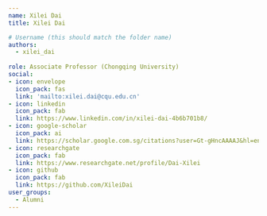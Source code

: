 ```yaml
---
name: Xilei Dai
title: Xilei Dai

# Username (this should match the folder name)
authors:
  - xilei_dai
  
role: Associate Professor (Chongqing University)
social:
- icon: envelope
  icon_pack: fas
  link: 'mailto:xilei.dai@cqu.edu.cn'  
- icon: linkedin
  icon_pack: fab
  link: https://www.linkedin.com/in/xilei-dai-4b6b701b8/
- icon: google-scholar
  icon_pack: ai
  link: https://scholar.google.com.sg/citations?user=Gt-gHncAAAAJ&hl=en&oi=ao
- icon: researchgate
  icon_pack: fab
  link: https://www.researchgate.net/profile/Dai-Xilei
- icon: github
  icon_pack: fab
  link: https://github.com/XileiDai
user_groups:
  - Alumni
---
```

